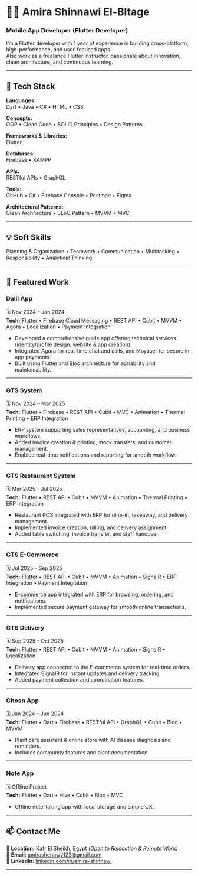 # 👩‍💻 Amira Shinnawi El-Bltage  
### Mobile App Developer (Flutter Developer)

I’m a Flutter developer with 1 year of experience in building cross-platform, high-performance, and user-focused apps.  
Also work as a freelance Flutter instructor, passionate about innovation, clean architecture, and continuous learning.  

---

## 🚀 Tech Stack

**Languages:**  
Dart • Java • C# • HTML • CSS  

**Concepts:**  
OOP • Clean Code • SOLID Principles • Design Patterns  

**Frameworks & Libraries:**  
Flutter  

**Databases:**  
Firebase • XAMPP  

**APIs:**  
RESTful APIs • GraphQL  

**Tools:**  
GitHub • Git • Firebase Console • Postman • Figma  

**Architectural Patterns:**  
Clean Architecture • BLoC Pattern • MVVM • MVC  

---

## 💡 Soft Skills

Planning & Organization • Teamwork • Communication • Multitasking • Responsibility • Analytical Thinking  

---

## 🌟 Featured Work

### Dalil App  
🗓️ Nov 2024 – Jan 2024  
**Tech:** Flutter • Firebase Cloud Messaging • REST API • Cubit • MVVM • Agora • Localization • Payment Integration  

- Developed a comprehensive guide app offering technical services (identity/profile design, website & app creation).  
- Integrated Agora for real-time chat and calls, and Moyaser for secure in-app payments.  
- Built using Flutter and Bloc architecture for scalability and maintainability.  

---

### GTS System  
🗓️ Nov 2024 – Mar 2025  
**Tech:** Flutter • Firebase • REST API • Cubit • MVC • Animation • Thermal Printing • ERP Integration  

- ERP system supporting sales representatives, accounting, and business workflows.  
- Added invoice creation & printing, stock transfers, and customer management.  
- Enabled real-time notifications and reporting for smooth workflow.  

---

### GTS Restaurant System  
🗓️ Mar 2025 – Jul 2025  
**Tech:** Flutter • REST API • Cubit • MVVM • Animation • Thermal Printing • ERP Integration  

- Restaurant POS integrated with ERP for dine-in, takeaway, and delivery management.  
- Implemented invoice creation, billing, and delivery assignment.  
- Added table switching, invoice transfer, and staff handover.  

---

### GTS E-Commerce  
🗓️ Jul 2025 – Sep 2025  
**Tech:** Flutter • REST API • Cubit • MVVM • Animation • SignalR • ERP Integration • Payment Integration  

- E-commerce app integrated with ERP for browsing, ordering, and notifications.  
- Implemented secure payment gateway for smooth online transactions.  

---

### GTS Delivery  
🗓️ Sep 2025 – Oct 2025  
**Tech:** Flutter • REST API • Cubit • MVVM • Animation • SignalR • Localization  

- Delivery app connected to the E-commerce system for real-time orders.  
- Integrated SignalR for instant updates and delivery tracking.  
- Added payment collection and coordination features.  

---

### Ghosn App  
🗓️ Jan 2024 – Jun 2024  
**Tech:** Flutter • Dart • Firebase • RESTful API • GraphQL • Cubit • Bloc • MVVM  

- Plant care assistant & online store with AI disease diagnosis and reminders.  
- Includes community features and plant documentation.  

---

### Note App  
🗓️ Offline Project  
**Tech:** Flutter • Dart • Hive • Cubit • Bloc • MVC  

- Offline note-taking app with local storage and simple UX.  

---

## 📫 Contact Me

📍 **Location:** Kafr El Sheikh, Egypt *(Open to Relocation & Remote Work)*  
📧 **Email:** [amirashenawy123@gmail.com](mailto:amirashenawy123@gmail.com)  
💼 **LinkedIn:** [linkedin.com/in/amira-shinnawi](https://linkedin.com/in/amira-shinnawi)  

---
